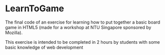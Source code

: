 LearnToGame
===============

The final code of an exercise for learning how to put together a basic board game in HTML5 (made for a workshop at NTU Singapore sponsored by Mozilla). 

This exercise is intended to be completed in 2 hours by students with some basic knowledge of web development
